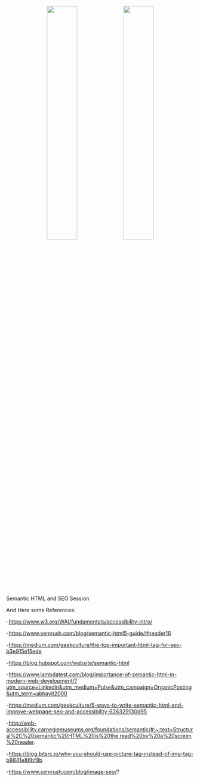 <p align="center">
    <img src="https://user-images.githubusercontent.com/62269745/174906065-7bb63e14-879a-4740-849c-0821697aeec2.png#gh-light-mode-only" width="40%">
    <img src="https://user-images.githubusercontent.com/62269745/174906068-aad23112-20fe-4ec8-877f-3ee1d9ec0a69.png#gh-dark-mode-only" width="40%">
</p>
Semantic HTML and SEO Session
 
 
 
 And Here some References:
	
-https://www.w3.org/WAI/fundamentals/accessibility-intro/

-https://www.semrush.com/blog/semantic-html5-guide/#header16

-https://medium.com/geekculture/the-top-important-html-tag-for-seo-b3e915e15ede

-https://blog.hubspot.com/website/semantic-html

-https://www.lambdatest.com/blog/importance-of-semantic-html-in-modern-web-development/?utm_source=Linkedin&utm_medium=Pulse&utm_campaign=OrganicPosting&utm_term=abhayit2000

-https://medium.com/geekculture/5-ways-to-write-semantic-html-and-improve-webpage-seo-and-accessibility-626329130d95

-http://web-accessibility.carnegiemuseums.org/foundations/semantic/#:~:text=Structural%2C%20semantic%20HTML%20is%20the,read%20by%20a%20screen%20reader.

-https://blog.bitsrc.io/why-you-should-use-picture-tag-instead-of-img-tag-b9841e86bf8b

-https://www.semrush.com/blog/image-seo/?
